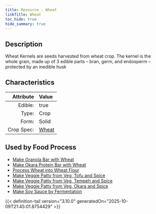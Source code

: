 ```yaml
---
title: Resource - Wheat
linkTitle: Wheat
toc_hide: true
hide_summary: true
---
```

<!-- This is generated by the MarsSim HelpGenertor, do not edit. -->

## Description
Wheat Kernels are&#10;&#9;&#9;seeds harvested from wheat crop. The kernel is the whole grain, made up of 3&#10;&#9;&#9;edible parts – bran, germ, and endosperm – protected by an inedible husk 

## Characteristics

| Attribute      | Value |
|--------:|:------|
|Edible:|true|
|Type:|Crop|
|Form:|Solid|
|Crop Spec:|[Wheat](/docs/definitions/crop/wheat)|
 



    
## Used by Food Process

- [Make Granola Bar with Wheat](/docs/definitions/food/make-granola-bar-with-wheat)
- [Make Okara Protein Bar with Wheat](/docs/definitions/food/make-okara-protein-bar-with-wheat)
- [Process Wheat into Wheat Flour](/docs/definitions/food/process-wheat-into-wheat-flour)
- [Make Veggie Patty from Veg, Tofu and Spice](/docs/definitions/food/make-veggie-patty-from-veg--tofu-and-spice)
- [Make Veggie Patty from Veg, Tempeh and Spice](/docs/definitions/food/make-veggie-patty-from-veg--tempeh-and-spice)
- [Make Veggie Patty from Veg, Okara and Spice](/docs/definitions/food/make-veggie-patty-from-veg--okara-and-spice)
- [Make Soy Sauce by Fermentation](/docs/definitions/food/make-soy-sauce-by-fermentation)



{{< definition-tail version="3.10.0" generatedOn="2025-10-09T21:45:01.8754429" >}}


